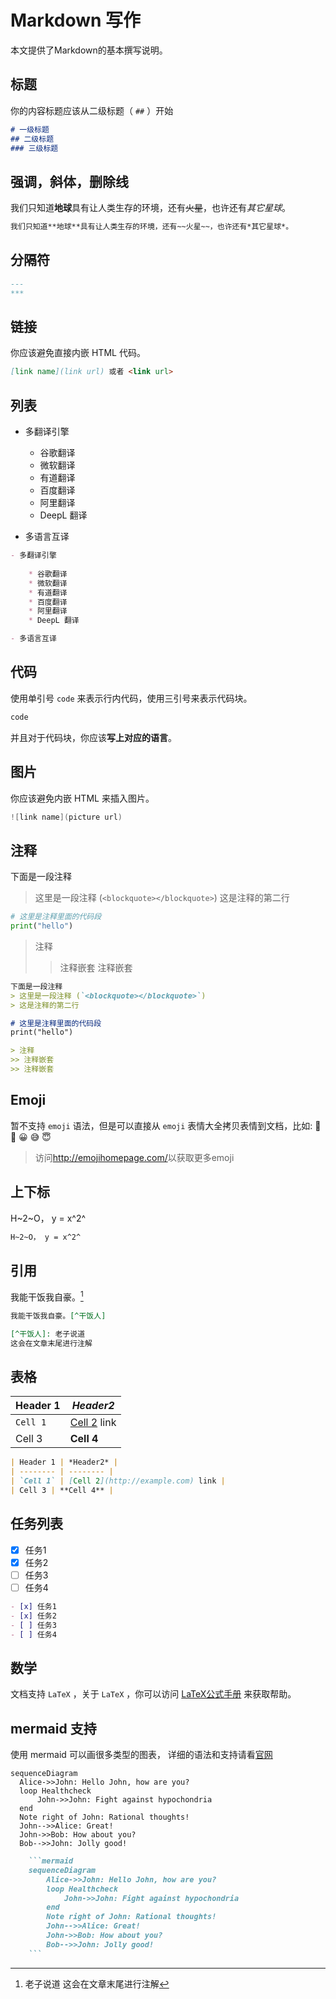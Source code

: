 # Markdown 写作

本文提供了Markdown的基本撰写说明。

## 标题

你的内容标题应该从二级标题（ `##` ）开始

```markdown
# 一级标题
## 二级标题
### 三级标题
```

## 强调，斜体，删除线

我们只知道**地球**具有让人类生存的环境，还有~~火星~~，也许还有*其它星球*。

```markdown
我们只知道**地球**具有让人类生存的环境，还有~~火星~~，也许还有*其它星球*。
```

## 分隔符

```markdown
---
***
```

## 链接

你应该避免直接内嵌 HTML 代码。

```markdown
[link name](link url) 或者 <link url>
```

## 列表

- 多翻译引擎
  
    * 谷歌翻译
    * 微软翻译
    * 有道翻译
    * 百度翻译
    * 阿里翻译
    * DeepL 翻译

- 多语言互译

```markdown
- 多翻译引擎
  
    * 谷歌翻译
    * 微软翻译
    * 有道翻译
    * 百度翻译
    * 阿里翻译
    * DeepL 翻译

- 多语言互译
```

## 代码

使用单引号 `code` 来表示行内代码，使用三引号来表示代码块。

```java
code
```

并且对于代码块，你应该**写上对应的语言**。

## 图片

你应该避免内嵌 HTML 来插入图片。

```java
![link name](picture url)
```

## 注释

下面是一段注释
> 这里是一段注释 (`<blockquote></blockquote>`)
> 这是注释的第二行

```python
# 这里是注释里面的代码段
print("hello")
```

> 注释
>> 注释嵌套
>> 注释嵌套

```markdown
下面是一段注释
> 这里是一段注释 (`<blockquote></blockquote>`)
> 这是注释的第二行

# 这里是注释里面的代码段
print("hello")

> 注释
>> 注释嵌套
>> 注释嵌套
```

## Emoji

暂不支持 `emoji` 语法，但是可以直接从 `emoji` 表情大全拷贝表情到文档，比如:
🍊 🍇 😀 😅 😇

> 访问<http://emojihomepage.com/>以获取更多emoji

## 上下标

H~2~O， y = x^2^

```markdown
H~2~O， y = x^2^
```

## 引用

我能干饭我自豪。[^干饭人]

[^干饭人]: 老子说道
这会在文章末尾进行注解

```markdown
我能干饭我自豪。[^干饭人]

[^干饭人]: 老子说道
这会在文章末尾进行注解
```

## 表格

| Header 1 | *Header2* |
| -------- | -------- |
| `Cell 1` | [Cell 2](http://example.com) link |
| Cell 3 | **Cell 4** |

```markdown
| Header 1 | *Header2* |
| -------- | -------- |
| `Cell 1` | [Cell 2](http://example.com) link |
| Cell 3 | **Cell 4** |
```

## 任务列表

- [x] 任务1
- [x] 任务2
- [ ] 任务3
- [ ] 任务4

```markdown
- [x] 任务1
- [x] 任务2
- [ ] 任务3
- [ ] 任务4
```

## 数学

文档支持 `LaTeX` ，关于 `LaTeX` ，你可以访问 [LaTeX公式手册](https://www.cnblogs.com/1024th/p/11623258.html) 来获取帮助。

## mermaid 支持

使用 mermaid 可以画很多类型的图表， 详细的语法和支持请看[官网](https://mermaid-js.github.io/)

```mermaid
sequenceDiagram
  Alice->>John: Hello John, how are you?
  loop Healthcheck
      John->>John: Fight against hypochondria
  end
  Note right of John: Rational thoughts!
  John-->>Alice: Great!
  John->>Bob: How about you?
  Bob-->>John: Jolly good!
```

```markdown
    ```mermaid
    sequenceDiagram
        Alice->>John: Hello John, how are you?
        loop Healthcheck
            John->>John: Fight against hypochondria
        end
        Note right of John: Rational thoughts!
        John-->>Alice: Great!
        John->>Bob: How about you?
        Bob-->>John: Jolly good!
    ```
```

